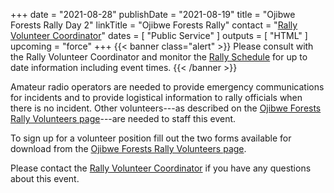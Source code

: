 +++
date = "2021-08-28"
publishDate = "2021-08-19"
title = "Ojibwe Forests Rally Day 2"
linkTitle = "Ojibwe Forests Rally"
contact = "[Rally Volunteer Coordinator](mailto:controls@rallyminnesota.com)"
dates = [ "Public Service" ]
outputs = [ "HTML" ]
upcoming = "force"
+++
{{< banner class="alert" >}}
Please consult with the Rally Volunteer Coordinator and monitor the
[Rally Schedule](https://ojibweforestsrally.com/2020-schedule/) for up to date
information including event times.
{{< /banner >}}

Amateur radio operators are needed to provide emergency communications
for incidents and to provide logistical information to rally officials
when there is no incident. Other volunteers---as described on the
[Ojibwe Forests Rally Volunteers page](https://ojibweforestsrally.com/volunteers/)---are
needed to staff this event. 

To sign up for a volunteer position fill out the two forms available for
download from the
[Ojibwe Forests Rally Volunteers page](https://ojibweforestsrally.com/volunteers/).

Please contact the [Rally Volunteer Coordinator](mailto:controls@rallyminnesota.com)
if you have any questions about this event.

